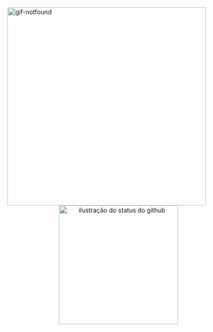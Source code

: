 <img align="left" alt="gif-notfound" height="450" margin-left="1" src="https://i.imgur.com/6DkxNUU.png">

```JavaScript
                       ︵⊹︵︵︵⊹︵︵ ୨୧ ︵︵⊹︵︵︵⊹︵
                       𝑎𝑐𝑎𝑑𝑒𝑚𝑖𝑐 𝑜𝑓 𝑑𝑎𝑡𝑎 𝑠𝑐𝑖𝑒𝑛𝑐𝑒 𝑎𝑛𝑑 𝑖𝑎
                                      +
                       𝑠𝑦𝑠𝑡𝑒𝑚𝑠 𝑎𝑛𝑎𝑙𝑦𝑠𝑖𝑠 𝑎𝑛𝑑 𝑑𝑒𝑣𝑒𝑙𝑜𝑝𝑚𝑒𝑛𝑡
                       ︶︶︶︶︶︶︶︶︶︶︶︶︶︶︶︶︶

                       ⁺⊹ 𝑎𝑏𝑜𝑢𝑡 𝑚𝑒 !

                       𐙚 ▸ 𝑒𝑟𝑖𝑐𝑎 (𝑒𝑟𝑖) ꒰ 23 ꒰ 𝑒𝑛𝑓𝑝
                       𐙚 ▸ 𝑠ℎ𝑒/ℎ𝑒𝑟 ꒰ 𝑏𝑟𝑎𝑧𝑖𝑙𝑖𝑎𝑛 ꒰ (𝑝𝑡/𝑏𝑟 + 𝑒𝑛𝑔𝑙𝑖𝑠ℎ)
                       𐙚   ┗ ▸ 𝑓𝑜𝑐𝑢𝑠 𝑜𝑛 𝑑𝑎𝑡𝑎 𝑠𝑐𝑖𝑒𝑛𝑐𝑒 𝑎𝑛𝑑 𝑎𝑛𝑎𝑙𝑦𝑠𝑖𝑠
                       𐙚 ▸ 𝑠𝑡𝑢𝑑𝑦𝑖𝑛𝑔
                           ┗ ꒰ 𝑠𝑡𝑎𝑡𝑖𝑠𝑡𝑖𝑐𝑠
                             ꒰ 𝑑𝑎𝑡𝑎 𝑎𝑛𝑎𝑙𝑦𝑠𝑖𝑠
                             ꒰ 𝑝𝑜𝑤𝑒𝑟 𝑏𝑖
                             ꒰ 𝑒𝑛𝑔𝑙𝑖𝑠ℎ

```
          
                        
<div align="center">
<img src="https://github-readme-stats.vercel.app/api/top-langs/?username=ericasousaa&layout=compact&show_icons=true&title_color=ed7599&text_color=ed7599&icon_color=660033&bg_color=f4e8e8&cache_seconds=2300" alt="ilustração do status do github" width="270">
</div>

